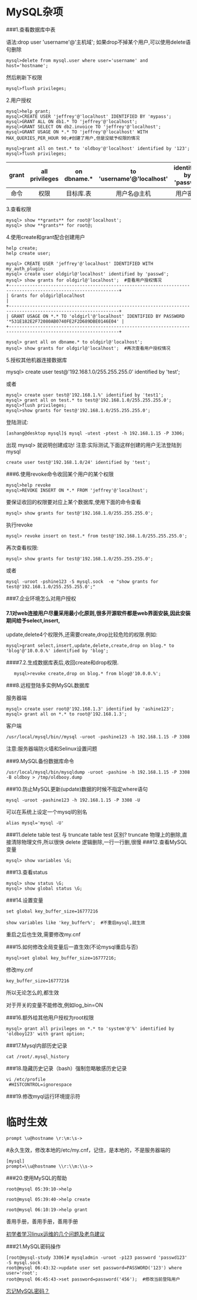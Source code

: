 MySQL杂项
===

###1.查看数据库中表

语法:drop user 'username'@'主机域';
如果drop不掉某个用户,可以使用delete语句删除
```
mysql>delete from mysql.user where user='username' and host='hostname';
```
然后刷新下权限
```
mysql>flush privileges;
```

2.用户授权
```
mysql>help grant;
mysql>CREATE USER 'jeffrey'@'localhost' IDENTIFIED BY 'mypass';
mysql>GRANT ALL ON db1.* TO 'jeffrey'@'localhost';
mysql>GRANT SELECT ON db2.invoice TO 'jeffrey'@'localhost';
mysql>GRANT USAGE ON *.* TO 'jeffrey'@'localhost' WITH MAX_QUERIES_PER_HOUR 90;#创建了用户,但是没赋予权限的情况
```    
```
mysql>grant all on test.* to 'oldboy'@'localhost' identified by '123';
mysql>flush privileges;
```

|grant |all privileges|on dbname.*|to 'username'@'localhost'|identified by 'passwd'|
|:-----:|:-------------:|:-----------:|:------------------------:|:--------------------:|
|   命令    |   权限       |      目标库.表      | 用户名@主机 |用户密码|

3.查看权限
```
mysql> show **grants** for root@'localhost';
mysql> show **grants** for root@;
```
4.使用create和grant配合创建用户
```
help create;
help create user;
```
```
mysql> CREATE USER 'jeffrey'@'localhost' IDENTIFIED WITH my_auth_plugin;
mysql> create user oldgirl@'localhost' identified by 'passwd';
mysql> show grants for oldgirl@'localhost';  #查看用户授权情况
+----------------------------------------------------------------------------------------------------------------+
| Grants for oldgirl@localhost                                                                                   |
+----------------------------------------------------------------------------------------------------------------+
| GRANT USAGE ON *.* TO 'oldgirl'@'localhost' IDENTIFIED BY PASSWORD '*531E182E2F72080AB0740FE2F2D689DBE0146E04' |
+----------------------------------------------------------------------------------------------------------------+

mysql> grant all on dbname.* to oldgirl@'localhost';
mysql> show grants for oldgirl@'localhost';  #再次查看用户授权情况
```
5.授权其他机器连接数据库

mysql> create user test@'192.168.1.0/255.255.255.0' identified by 'test';

或者
```
mysql> create user test@'192.168.1.%' identified by 'test1';
mysql> grant all on test.* to test@'192.168.1.0/255.255.255.0';
mysql>flush privileges;
mysql>show grants for test@'192.168.1.0/255.255.255.0';
```
登陆测试:
```
[ashang@desktop mysql]$ mysql -utest -ptest -h 192.168.1.15 -P 3306;
```
出现
mysql>
就说明创建成功!
注意:实际测试,下面这样创建的用户无法登陆到mysql
```
create user test@'192.168.1.0/24' identified by 'test';
```
###6.使用revoke命令收回某个用户的某个权限
```
mysql>help revoke
mysql>REVOKE INSERT ON *.* FROM 'jeffrey'@'localhost';
```
要保证收回的权限要对应上某个数据库,使用下面的命令查看
```
mysql> show grants for test@'192.168.1.0/255.255.255.0';
```
执行revoke
```
mysql> revoke insert on test.* from test@'192.168.1.0/255.255.255.0';
```
再次查看权限:
```
mysql> show grants for test@'192.168.1.0/255.255.255.0';
```
或者
```
mysql -uroot -pshine123 -S mysql.sock  -e "show grants for test@'192.168.1.0/255.255.255.0';"
```
###7.企业环境怎么对用户授权

#### 7.1对web连接用户尽量采用最小化原则,很多开源软件都是web界面安装,因此安装期间给予select,insert,
update,delete4个权限外,还需要create,drop比较危险的权限.例如:
```
mysql>grant select,insert,update,delete,create,drop on blog.* to 'blog'@'10.0.0.%' identified by 'blog';
```
####7.2.生成数据库表后,收回create和drop权限.
```
   mysql>revoke create,drop on blog.* from blog@'10.0.0.%';
```
###8.远程登陆多实例MySQL数据库

服务器端
```
mysql> create user root@'192.168.1.3' identified by 'ashine123';
mysql> grant all on *.* to root@'192.168.1.3';
```
客户端
```
/usr/local/mysql/bin//mysql -uroot -pashine123 -h 192.168.1.15 -P 3308
```
注意:服务器端防火墙和Selinux设置问题

###9.MySQL备份数据库命令
```
/usr/local/mysql/bin/mysqldump -uroot -pashine -h 192.168.1.15 -P 3308 -B oldboy > /tmp/oldbooy.dump
```
###10.防止MySQL更新(update)数据的时候不指定where语句
```
mysql -uroot -pashine123 -h 192.168.1.15 -P 3308 -U
```
可以在系统上设定一个mysql的别名
```
alias mysql='mysql -U'
```

###11.delete table test 与 truncate table test 区别?
truncate 物理上的删除,直接清除物理文件,所以很快
delete 逻辑删除,一行一行删,很慢
###12.查看MySQL变量
```
mysql> show variables \G;
```
###13.查看status
```
mysql> show status \G;
mysql> show global status \G;
```
###14.设置变量
```
set global key_buffer_size=16777216
```
```
show variables like 'key_buffer%';  #不重启mysql,就生效
```
重启之后也生效,需要修改my.cnf


###15.如何修改全局变量后一直生效(不论mysql重启与否)
```
mysql>set global key_buffer_size=16777216;
```
修改my.cnf
```
key_buffer_size=16777216
```
所以无论怎么的,都生效

对于开关的变量不能修改,例如log_bin=ON


###16.额外给其他用户授权为root权限
```
mysql> grant all privileges on *.* to 'system'@'%' identified by 'oldboy123' with grant option;
```

###17.Mysql内部历史记录
```
cat /root/.mysql_history
```

###18.隐藏历史记录（bash）强制忽略敏感历史记录
```
vi /etc/profile
 #HISTCONTROL=ignorespace
```

###19.修改myql运行环境提示符

 # 临时生效
```
prompt \u@hostname \r:\m:\s->
```
 #永久生效，修改本地的/etc/my.cnf，记住，是本地的，不是服务器端的
```
[mysql]
prompt=\\u@hostname \\r:\\m:\\s->    
```

###20.使用MySQL的帮助
```
root@mysql 05:39:10->help

root@mysql 05:39:40->help create

root@mysql 06:10:19->help grant
```
善用手册，善用手册，善用手册

[初学者学习linux运维的几个问题及老鸟建议](http://oldboy.blog.51cto.com/2561410/1566703)

###21.MySQL密码操作
```
[root@mysql-study 3306]# mysqladmin -uroot -p123 password 'passwd123' -S mysql.sock
root@mysql 06:43:32->update user set password=PASSWORD('123') where user='root';
root@mysql 06:45:43->set password=password('456');  #修改当前登陆用户
```
[忘记MySQL密码？](https://github.com/shangaijun/blog/blob/master/articles/mysql/mysql.misc.md)





